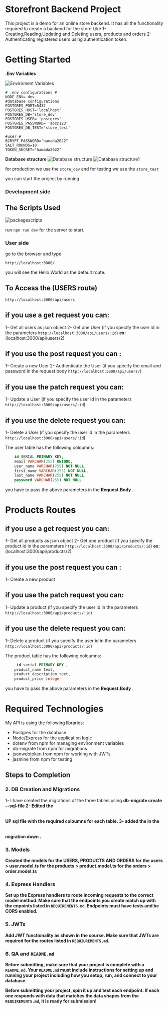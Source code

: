 # Storefront Backend Project
This project is a demo for an online store backend. It has all the functionality required to create a backend for the store Like 
1- Creating,Reading,Updating and Deleting users, products and orders 
2- Authenticating registered users using authentication token.

# Getting Started
**.Env Variables**

![Enviroment Variables](./envVariables.PNG "envVariables")

``` 
# .env configurations # 
NODE_ENV= dev
#database configurations
POSTGRES_PORT=5432
POSTGRES_HOST='localhost'
POSTGRES_DB='store_dev'
POSTGRES_USER= 'postgres'
POSTGRES_PASSWORD= 'abc@123'
POSTGRES_DB_TEST='store_test'

#user #
BCRYPT_PASSWORD="hamada2022"
SALT_ROUNDS=10
TOKEN_SECRET="hamada2022"
```


**Database structure**
![Database structure](./databases.PNG "databases")
![Database structure1](./databases1.PNG "databases1")



for production we use the `store_dev` and for testing we use the `store_test`

you can start the project by running 
### Development side

## The Scripts Used

![packagescripts](./packagejson.PNG "scripts1")


run `npm run dev` for the server to start.
### User side
go to the browser and type 
```
http://localhost:3000/
```
you will see the Hello World as the default route.

## To Access the (USERS route)
 ```
http://localhost:3000/api/users
```
## if you use a get request you can:
1- Get all users as json object
2- Get one User (if you specify the user id in the parameters `http://localhost:3000/api/users/:id`) **ex:** (localhost:3000/api/users/2)

## if you use the post request you can :
1- Create a new User
2- Authenticate the User (if you specify the email and password in the request body `http://localhost:3000/api/users/`)

## if you use the patch request you can:
1- Update a User (if you specify the user id in the parameters `http://localhost:3000/api/users/:id`)

## if you use the delete request you can:
1- Delete a User (if you specify the user id in the parameters `http://localhost:3000/api/users/:id`)

The user table has the following coloumns:
```sql
    id SERIAL PRIMARY KEY,
    email VARCHAR(255) UNIQUE,
    user_name VARCHAR(255) NOT NULL,
    first_name VARCHAR(255) NOT NULL,
    last_name VARCHAR(255) NOT NULL,
    password VARCHAR(255) NOT NULL
``` 
you have to pass the above parameters in the **Request.Body** .


# Products Routes 
## if you use a get request you can:
1- Get all products as json object
2- Get one product (if you specify the product id in the parameters `http://localhost:3000/api/products/:id`) **ex:** (localhost:3000/api/products/2)

## if you use the post request you can :
1- Create a new product
## if you use the patch request you can:
1- Update a product (if you specify the user id in the parameters `http://localhost:3000/api/products/:id`)

## if you use the delete request you can:
1- Delete a product (if you specify the user id in the parameters `http://localhost:3000/api/products/:id`)

The product table has the following coloumns:
```sql
     id serial PRIMARY KEY ,
    product_name text,
    product_description text,
    product_price integer
``` 
you have to pass the above parameters in the **Request.Body** .


# Required Technologies

My API is using the following libraries:

- Postgres for the database
- Node/Express for the application logic
- dotenv from npm for managing environment variables
- db-migrate from npm for migrations
- jsonwebtoken from npm for working with JWTs
- jasmine from npm for testing

## Steps to Completion

### 2. DB Creation and Migrations

1- I have created the migrations of the three tables using **db-migrate create <table> --sql-file**
2- Edited the <table> UP sql file with the required coloumns for each table. 
3- added the <Drop table> in the **<table>migration down** .

### 3. Models

Created the models for the USERS, PRODUCTS AND ORDERS
for the users > **user.model.ts**
for the products > **product.model.ts**
for the orders > **order.model.ts**

### 4. Express Handlers

Set up the Express handlers to route incoming requests to the correct model method. Make sure that the endpoints you create match up with the enpoints listed in `REQUIREMENTS.md`. Endpoints must have tests and be CORS enabled.

### 5. JWTs

Add JWT functionality as shown in the course. Make sure that JWTs are required for the routes listed in `REQUIUREMENTS.md`.

### 6. QA and `README.md`

Before submitting, make sure that your project is complete with a `README.md`. Your `README.md` must include instructions for setting up and running your project including how you setup, run, and connect to your database.

Before submitting your project, spin it up and test each endpoint. If each one responds with data that matches the data shapes from the `REQUIREMENTS.md`, it is ready for submission!
